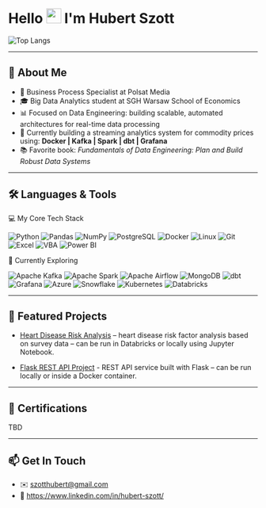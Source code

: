 #  Hello <img src="https://raw.githubusercontent.com/MartinHeinz/MartinHeinz/master/wave.gif" width="30px">  I'm Hubert Szott

![Top Langs](https://github-readme-stats.vercel.app/api/top-langs/?username=hubert99x&layout=compact&theme=tokyonight)  

---

## 🌱 About Me
- 🏢 Business Process Specialist at Polsat Media
- 🎓 Big Data Analytics student at SGH Warsaw School of Economics   
- 📊 Focused on Data Engineering: building scalable, automated architectures for real-time data processing   
- 🔬 Currently building a streaming analytics system for commodity prices using:
  **Docker | Kafka | Spark | dbt | Grafana**
- 📚 Favorite book: *Fundamentals of Data Engineering: Plan and Build Robust Data Systems*

---

## 🛠️ Languages & Tools
💻 My Core Tech Stack
<p align="left">
  <img src="https://img.shields.io/badge/python-3776AB.svg?style=for-the-badge&logo=python&logoColor=white" alt="Python"/>
  <img src="https://img.shields.io/badge/pandas-150458.svg?style=for-the-badge&logo=pandas&logoColor=white" alt="Pandas"/>
  <img src="https://img.shields.io/badge/numpy-013243.svg?style=for-the-badge&logo=numpy&logoColor=white" alt="NumPy"/>
  <img src="https://img.shields.io/badge/postgresql-4169E1.svg?style=for-the-badge&logo=postgresql&logoColor=white" alt="PostgreSQL"/>
  <img src="https://img.shields.io/badge/docker-2496ED.svg?style=for-the-badge&logo=docker&logoColor=white" alt="Docker"/>
  <img src="https://img.shields.io/badge/linux-FCC624.svg?style=for-the-badge&logo=linux&logoColor=black" alt="Linux"/>
  <img src="https://img.shields.io/badge/git-F05032.svg?style=for-the-badge&logo=git&logoColor=white" alt="Git"/>
  <img src="https://img.shields.io/badge/excel-217346.svg?style=for-the-badge&logo=microsoft-excel&logoColor=white" alt="Excel"/>
  <img src="https://img.shields.io/badge/VBA-217346?style=for-the-badge&logo=microsoft-excel&logoColor=white" alt="VBA"/>
  <img src="https://img.shields.io/badge/PowerBI-F2C811?style=for-the-badge&logo=power-bi&logoColor=black" alt="Power BI"/>
</p>

🌱 Currently Exploring

<p align="left">
  <img src="https://img.shields.io/badge/Apache%20Kafka-231F20?style=for-the-badge&logo=apachekafka&logoColor=white" alt="Apache Kafka"/>
  <img src="https://img.shields.io/badge/Apache%20Spark-E25A1C?style=for-the-badge&logo=apachespark&logoColor=white" alt="Apache Spark"/>
  <img src="https://img.shields.io/badge/Apache%20Airflow-017CEE?style=for-the-badge&logo=apacheairflow&logoColor=white" alt="Apache Airflow"/>
  <img src="https://img.shields.io/badge/MongoDB-47A248?style=for-the-badge&logo=mongodb&logoColor=white" alt="MongoDB"/>
  <img src="https://img.shields.io/badge/dbt-FF694B?style=for-the-badge&logo=dbt&logoColor=white" alt="dbt"/>
  <img src="https://img.shields.io/badge/grafana-F46800.svg?style=for-the-badge&logo=grafana&logoColor=white" alt="Grafana"/>
  <img src="https://img.shields.io/badge/azure-0089D6.svg?style=for-the-badge&logo=microsoftazure&logoColor=white" alt="Azure"/>
  <img src="https://img.shields.io/badge/snowflake-29B5E8.svg?style=for-the-badge&logo=snowflake&logoColor=white" alt="Snowflake"/>
  <img src="https://img.shields.io/badge/kubernetes-%23326CE5.svg?style=for-the-badge&logo=kubernetes&logoColor=white" alt="Kubernetes"/>
  <img src="https://img.shields.io/badge/Databricks-E25A1C?style=for-the-badge&logo=databricks&logoColor=white" alt="Databricks"/>
</p>


---

## 🚀 Featured Projects
- [Heart Disease Risk Analysis](https://github.com/hubert99x/heart-disease-analysis) – heart disease risk factor analysis based on survey data – can be run in Databricks or locally using Jupyter Notebook.

- [Flask REST API Project](https://github.com/hubert99x/rest-api-flask-project) - REST API service built with Flask – can be run locally or inside a Docker container.

---

## 📜 Certifications
TBD

---

## 📫 Get In Touch
- ✉️ szotthubert@gmail.com
- 🔗 https://www.linkedin.com/in/hubert-szott/


